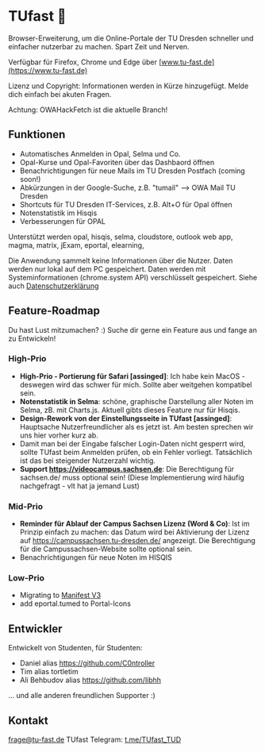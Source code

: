 # TUfast 🚀
Browser-Erweiterung, um die Online-Portale der TU Dresden schneller und einfacher nutzerbar zu machen.
Spart Zeit und Nerven.

Verfügbar für Firefox, Chrome und Edge über [www.tu-fast.de](https://www.tu-fast.de)

Lizenz und Copyright: Informationen werden in Kürze hinzugefügt. Melde dich einfach bei akuten Fragen.

Achtung: OWAHackFetch ist die aktuelle Branch!

## Funktionen
 - Automatisches Anmelden in Opal, Selma und Co.
 - Opal-Kurse und Opal-Favoriten über das Dashbaord öffnen
 - Benachrichtigungen für neue Mails im TU Dresden Postfach (coming soon!)
 - Abkürzungen in der Google-Suche, z.B. "tumail" --> OWA Mail TU Dresden
 - Shortcuts für TU Dresden IT-Services, z.B. Alt+O für Opal öffnen
 - Notenstatistik im Hisqis
 - Verbesserungen für OPAL
 
Unterstützt werden opal, hisqis, selma, cloudstore, outlook web app, magma, matrix, jExam, eportal, elearning,

Die Anwendung sammelt keine Informationen über die Nutzer. Daten werden nur lokal auf dem PC gespeichert. 
Daten werden mit Systeminformationen (chrome.system API) verschlüsselt gespeichert. 
Siehe auch [Datenschutzerklärung](https://docs.google.com/document/d/1m3LCzlRMlEUR_TbMgP7Ha7MA7jN9mJ6gfyRhCRfUxuM/edit?usp=sharing)

## Feature-Roadmap
Du hast Lust mitzumachen? :) Suche dir gerne ein Feature aus und fange an zu Entwickeln!

### High-Prio
- **High-Prio - Portierung für Safari [assinged]**: Ich habe kein MacOS - deswegen wird das schwer für mich. Sollte aber weitgehen kompatibel sein.
- **Notenstatistik in Selma**: schöne, graphische Darstellung aller Noten im Selma, zB. mit Charts.js. Aktuell gibts dieses Feature nur für Hisqis.
- **Design-Rework von der Einstellungsseite in TUfast [assinged]**: Hauptsache Nutzerfreundlicher als es jetzt ist. Am besten sprechen wir uns hier vorher kurz ab.
- Damit man bei der Eingabe falscher Login-Daten nicht gesperrt wird, sollte TUfast beim Anmelden prüfen, ob ein Fehler vorliegt. Tatsächlich ist das bei steigender Nutzerzahl wichtig. 
- **Support https://videocampus.sachsen.de**: Die Berechtigung für sachsen.de/ muss optional sein! (Diese Implementierung wird häufig nachgefragt - vlt hat ja jemand Lust)

### Mid-Prio
- **Reminder für Ablauf der Campus Sachsen Lizenz (Word & Co)**: Ist im Prinzip einfach zu machen: das Datum wird bei Aktivierung der Lizenz auf https://campussachsen.tu-dresden.de/ angezeigt. Die Berechtigung für die Campussachsen-Website sollte optional sein.
- Benachrichtigungen für neue Noten im HISQIS

### Low-Prio
- Migrating to [Manifest V3](https://developer.chrome.com/docs/extensions/mv3/intro/)
- add eportal.tumed to Portal-Icons

## Entwickler
Entwickelt von Studenten, für Studenten:

- Daniel alias https://github.com/C0ntroller
- Tim alias tortletim
- Ali Behbudov alias https://github.com/libhh


... und alle anderen freundlichen Supporter :)

## Kontakt
frage@tu-fast.de
TUfast Telegram: [t.me/TUfast_TUD](https://t.me/TUfast_TUD)

